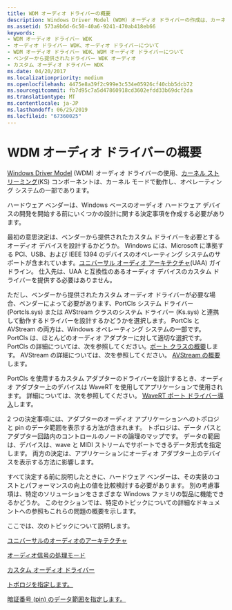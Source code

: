 ```yaml
---
title: WDM オーディオ ドライバーの概要
description: Windows Driver Model (WDM) オーディオ ドライバーの作成は、カーネルのカーネル モードで動作し、オペレーティング システムの一部である (KS) コンポーネントをストリームの使用します。
ms.assetid: 573a9b6d-6c50-40a6-9241-470ab418eb66
keywords:
- WDM オーディオ ドライバー WDK
- オーディオ ドライバー WDK、オーディオ ドライバーについて
- WDM オーディオ ドライバー WDK、WDM オーディオ ドライバーについて
- ベンダーから提供されたドライバー WDK オーディオ
- カスタム オーディオ ドライバー WDK
ms.date: 04/20/2017
ms.localizationpriority: medium
ms.openlocfilehash: 4475e8a39f2c999e3c534e05926cf40cbb5dcb72
ms.sourcegitcommit: fb7d95c7a5d47860918cd3602efdd33b69dcf2da
ms.translationtype: MT
ms.contentlocale: ja-JP
ms.lasthandoff: 06/25/2019
ms.locfileid: "67360025"
---
```

# <a name="wdm-audio-drivers-overview"></a>WDM オーディオ ドライバーの概要


[Windows Driver Model](https://docs.microsoft.com/windows-hardware/drivers/kernel/windows-driver-model) (WDM) オーディオ ドライバーの使用、[カーネル ストリーミング](https://docs.microsoft.com/windows-hardware/drivers/stream/kernel-streaming)(KS) コンポーネントは、カーネル モードで動作し、オペレーティング システムの一部であります。

ハードウェア ベンダーは、Windows ベースのオーディオ ハードウェア デバイスの開発を開始する前にいくつかの設計に関する決定事項を作成する必要があります。

最初の意思決定は、ベンダーから提供されたカスタム ドライバーを必要とするオーディオ デバイスを設計するかどうか。 Windows には、Microsoft に準拠する PCI、USB、および IEEE 1394 のデバイスのオペレーティング システムのサポートが含まれています。[ユニバーサル オーディオ アーキテクチャ](universal-audio-architecture.md)(UAA) ガイドライン。 仕入先は、UAA と互換性のあるオーディオ デバイスのカスタム ドライバーを提供する必要はありません。

ただし、ベンダーから提供されたカスタム オーディオ ドライバーが必要な場合、ベンダーによって必要があります、PortCls システム ドライバー (Portcls.sys) または AVStream クラスのシステム ドライバー (Ks.sys) と連携して動作するドライバーを設計するかどうかを選択します。 PortCls と AVStream の両方は、Windows オペレーティング システムの一部です。 PortCls は、ほとんどのオーディオ アダプターに対して適切な選択です。 PortCls の詳細については、次を参照してください。[ポート クラスの概要](introduction-to-port-class.md)します。 AVStream の詳細については、次を参照してください。 [AVStream の概要](https://docs.microsoft.com/windows-hardware/drivers/stream/avstream-overview)します。

PortCls を使用するカスタム アダプターのドライバーを設計するとき、オーディオ アダプター上のデバイスは WaveRT を使用してアプリケーションで使用されます。 詳細については、次を参照してください。 [WaveRT ポート ドライバー導入](introducing-the-wavert-port-driver.md)します。

2 つの決定事項には、アダプターのオーディオ アプリケーションへのトポロジと pin のデータ範囲を表示する方法が含まれます。 トポロジは、データ パスとアダプター回路内のコントロールのノードの論理のマップです。 データの範囲は、デバイスは、wave と MIDI ストリームでサポートできるデータ形式を指定します。 両方の決定は、アプリケーションにオーディオ アダプター上のデバイスを表示する方法に影響します。

すべて決定する前に説明したときに、ハードウェア ベンダーは、その実装のコストとパフォーマンスの向上の値を比較検討する必要があります。 別の考慮事項は、特定のソリューションをさまざまな Windows ファミリの製品に機能できるかどうか。 このセクションでは、特定のトピックについての詳細なドキュメントへの参照もこれらの問題の概要を示します。

ここでは、次のトピックについて説明します。

[ユニバーサルのオーディオのアーキテクチャ](universal-audio-architecture.md)

[オーディオ信号の処理モード](audio-signal-processing-modes.md)

[カスタム オーディオ ドライバー](custom-audio-drivers.md)

[トポロジを指定します。](specifying-the-topology.md)

[暗証番号 (pin) のデータ範囲を指定します。](specifying-pin-data-ranges.md)

 

 




